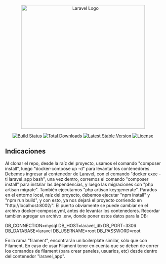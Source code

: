 <p align="center"><a href="https://laravel.com" target="_blank"><img src="https://raw.githubusercontent.com/laravel/art/master/logo-lockup/5%20SVG/2%20CMYK/1%20Full%20Color/laravel-logolockup-cmyk-red.svg" width="400" alt="Laravel Logo"></a></p>

<p align="center">
<a href="https://github.com/laravel/framework/actions"><img src="https://github.com/laravel/framework/workflows/tests/badge.svg" alt="Build Status"></a>
<a href="https://packagist.org/packages/laravel/framework"><img src="https://img.shields.io/packagist/dt/laravel/framework" alt="Total Downloads"></a>
<a href="https://packagist.org/packages/laravel/framework"><img src="https://img.shields.io/packagist/v/laravel/framework" alt="Latest Stable Version"></a>
<a href="https://packagist.org/packages/laravel/framework"><img src="https://img.shields.io/packagist/l/laravel/framework" alt="License"></a>
</p>

## Indicaciones

Al clonar el repo, desde la raíz del proyecto, usamos el comando "composer install", luego "docker-compose up -d" para levantar los contenedores. Debemos ingresar al contenedor de Laravel, con el comando "docker exec -ti laravel_app bash", una vez dentro, corremos el comando "composer install" para instalar las dependencias, y luego las migraciones con "php artisan migrate". También ejecutamos "php artisan key:generate". Parados en el entorno local, raíz del proyecto, debemos ejecutar "npm install" y "npm run build", y con esto, ya nos dejará el proyecto corriendo en "http://localhost:8002/". El puerto obviamente se puede cambiar en el archivo docker-compose.yml, antes de levantar los contenedores.
Recordar también agregar un archivo .env, donde poner estos datos para la DB:

DB_CONNECTION=mysql
DB_HOST=laravel_db
DB_PORT=3306
DB_DATABASE=laravel
DB_USERNAME=root
DB_PASSWORD=root

En la rama "filament", encontrarán un boilerplate similar, sólo que con Filament. En caso de usar Filament tener en cuenta que se deben de correr los comandos de filament (para crear paneles, usuarios, etc) desde dentro del contenedor "laravel_app".

